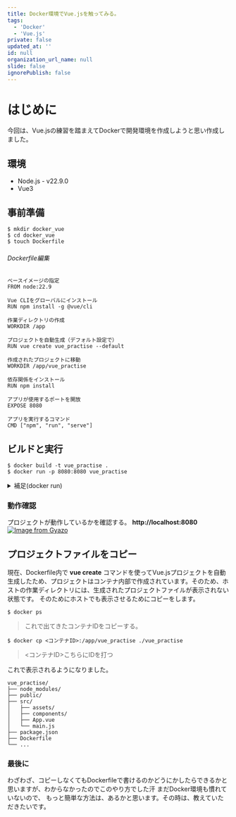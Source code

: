 ```yaml
---
title: Docker環境でVue.jsを触ってみる。
tags:
  - 'Docker'
  - 'Vue.js'
private: false
updated_at: ''
id: null
organization_url_name: null
slide: false
ignorePublish: false
---
```

# はじめに
今回は、Vue.jsの練習を踏まえてDockerで開発環境を作成しようと思い作成しました。


## 環境
* Node.js - v22.9.0
* Vue3

## 事前準備
```
$ mkdir docker_vue
$ cd docker_vue
$ touch Dockerfile
```

###### Dockerfile編集
```Dockerfile:Dockerfile
ベースイメージの指定
FROM node:22.9

Vue CLIをグローバルにインストール
RUN npm install -g @vue/cli

作業ディレクトリの作成
WORKDIR /app

プロジェクトを自動生成（デフォルト設定で）
RUN vue create vue_practise --default

作成されたプロジェクトに移動
WORKDIR /app/vue_practise

依存関係をインストール
RUN npm install

アプリが使用するポートを開放
EXPOSE 8080

アプリを実行するコマンド
CMD ["npm", "run", "serve"]
```

## ビルドと実行
```
$ docker build -t vue_practise .
$ docker run -p 8080:8080 vue_practise
```

<details><summary>補足(docker run)</summary>

```
docker run -v $(pwd)/vue_practise:/app/vue_practise -p 8081:8080 -it vue_practise
```
こちらにすると、ホストとコンテナ間でファイル共有ができて、
開発する際に、ファイルをリアルタイムで変更できる。

</details>

### 動作確認
プロジェクトが動作しているかを確認する。
**http://localhost:8080**
[![Image from Gyazo](https://i.gyazo.com/8998c970aa4b282ef365bb450a35f6d7.png)](https://gyazo.com/8998c970aa4b282ef365bb450a35f6d7)


## プロジェクトファイルをコピー
現在、Dockerfile内で **vue create** コマンドを使ってVue.jsプロジェクトを自動生成したため、プロジェクトはコンテナ内部で作成されています。そのため、ホストの作業ディレクトリには、生成されたプロジェクトファイルが表示されない状態です。
そのためにホストでも表示させるためにコピーをします。
```
$ docker ps
```
> これで出てきたコンテナIDをコピーする。

```
$ docker cp <コンテナID>:/app/vue_practise ./vue_practise
```
> <コンテナID>こちらにIDを打つ

これで表示されるようになりました。
```
vue_practise/
├── node_modules/
├── public/
├── src/
│   ├── assets/
│   ├── components/
│   ├── App.vue
│   └── main.js
├── package.json
├── Dockerfile
└── ...
```



### 最後に
わざわざ、コピーしなくてもDockerfileで書けるのかどうにかしたらできるかと思いますが、わからなかったのでこのやり方でした汗
まだDocker環境も慣れていないので、
もっと簡単な方法は、あるかと思います。その時は、教えていただきたいです。